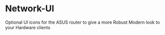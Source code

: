 # Network-UI
Optional UI icons for the ASUS router to give a more Robust Modern look to your Hardware clients
